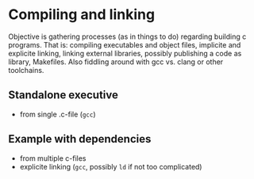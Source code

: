 # Compiling and linking

Objective is gathering processes (as in things to do) regarding building c programs. That is: compiling executables and object files, implicite and explicite linking, linking external libraries, possibly publishing a code as library, Makefiles. Also fiddling around with gcc vs. clang or other toolchains.

## Standalone executive

- from single .c-file (`gcc`)

## Example with dependencies

- from multiple c-files
- explicite linking (`gcc`, possibly `ld` if not too complicated)

